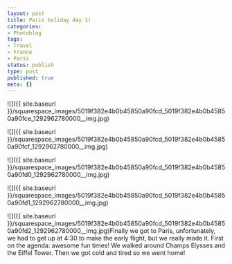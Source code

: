 ```yaml
---
layout: post
title: Paris holiday day 1!
categories:
- Photoblog
tags:
- Travel
- France
- Paris
status: publish
type: post
published: true
meta: {}
---
```


![]({{ site.baseurl }}/squarespace_images/5019f382e4b0b45850a90fcd_5019f382e4b0b45850a90fce_1292962780000__img.jpg)
  

  
   
![]({{ site.baseurl }}/squarespace_images/5019f382e4b0b45850a90fcd_5019f382e4b0b45850a90fcf_1292962780000__img.jpg)
  

  
   
![]({{ site.baseurl }}/squarespace_images/5019f382e4b0b45850a90fcd_5019f382e4b0b45850a90fd0_1292962780000__img.jpg)
  

  
   
![]({{ site.baseurl }}/squarespace_images/5019f382e4b0b45850a90fcd_5019f382e4b0b45850a90fd1_1292962780000__img.jpg)
  

  
   
![]({{ site.baseurl }}/squarespace_images/5019f382e4b0b45850a90fcd_5019f382e4b0b45850a90fd2_1292962780000__img.jpg)Finally we got to Paris, unfortunately, we had to get up at 4:30 to make the early flight, but we really made it. First on the agenda: awesome fun times! We walked around Champs Elysses and the Eiffel Tower. Then we got cold and tired so we went home!
